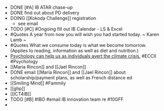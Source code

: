 - DONE [#A] IB ATAR chase-up
- DONE find out about PD delivery
- DOING [[Kokoda Challenge]] registration
	- see email
- TODO [#C] #Ongoing fill out IB Calendar - LS & Excel
- #Quotes A year from now you will wish you had started today. ~ Karen Lamb ~
- #Quotes What we consume today is what we become tomorrow. (Applies to reading, information as well as diet and nutrition.)
- [Psychology can help us as individuals avert the climate crisis.](https://psyche.co/ideas/psychology-can-help-us-as-individuals-avert-the-climate-crisis) #ECCII #Psychology
- [[Maria Rincon]] and [[Jael Rincon]]
- DONE email [[Maria Rincon]] and [[Jael Rincon]] about scholarship/payment plans, as well as French distance ed
- [[Smiling Mind]] #Fammily
- [[ghp]]
- [[ICT4IB]]
- TODO [#B] #IBO #email IB innovation team re #10GFF
-